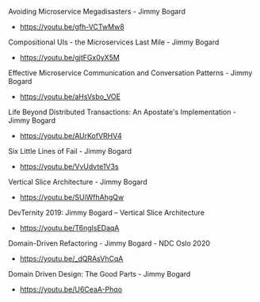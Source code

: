 Avoiding Microservice Megadisasters - Jimmy Bogard
* https://youtu.be/gfh-VCTwMw8

Compositional UIs - the Microservices Last Mile - Jimmy Bogard
* https://youtu.be/gjtFGx0yX5M

Effective Microservice Communication and Conversation Patterns - Jimmy Bogard
* https://youtu.be/aHsVsbo_VOE

Life Beyond Distributed Transactions: An Apostate's Implementation - Jimmy Bogard
* https://youtu.be/AUrKofVRHV4

Six Little Lines of Fail - Jimmy Bogard
* https://youtu.be/VvUdvte1V3s

Vertical Slice Architecture - Jimmy Bogard
* https://youtu.be/SUiWfhAhgQw

DevTernity 2019: Jimmy Bogard – Vertical Slice Architecture
* https://youtu.be/T6nglsEDaqA

Domain-Driven Refactoring - Jimmy Bogard - NDC Oslo 2020
* https://youtu.be/_dQRAsVhCqA

Domain Driven Design: The Good Parts - Jimmy Bogard
* https://youtu.be/U6CeaA-Phqo
